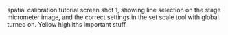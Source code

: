 spatial calibration tutorial screen shot 1, showing line selection on the stage micrometer image, and the correct settings in the set scale tool with global turned on. Yellow highliths important stuff.
